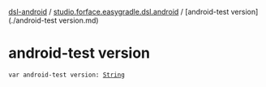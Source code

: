 [dsl-android](../index.md) / [studio.forface.easygradle.dsl.android](index.md) / [android-test version](./android-test version.md)

# android-test version

`var android-test version: `[`String`](https://kotlinlang.org/api/latest/jvm/stdlib/kotlin/-string/index.html)
